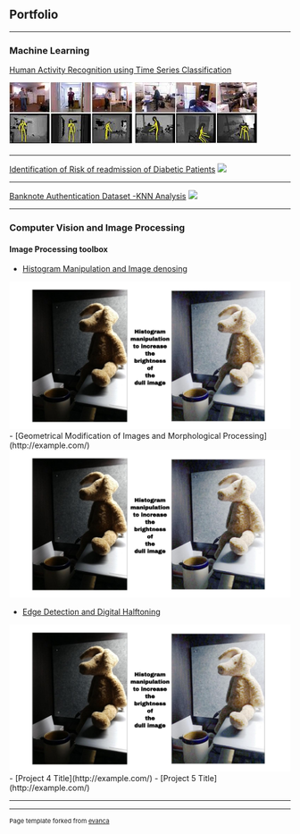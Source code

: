 ## Portfolio

---

### Machine Learning

[Human Activity Recognition using Time Series Classification](https://github.com/sbsreedh/Human-Activity-Recognition-using-Time-Series-Classification)

<img src="/images/hum.jpeg?"/>

---
[Identification of Risk of readmission of Diabetic Patients]( https://github.com/sbsreedh/Identification-of-Risk-of-readmission-of-Diabetic-patients)
<img src="images/dummy_thumbnail.jpg?raw=true"/>

---
[Banknote Authentication Dataset -KNN Analysis](https://github.com/sbsreedh/Banknote-Authentication-Dataset-KNN-Analysis)
<img src="images/dummy_thumbnail.jpg?raw=true"/>

---

### Computer Vision and Image Processing

#### Image Processing toolbox

- [Histogram Manipulation and Image denosing](https://github.com/sbsreedh/Color-Histogram-Manipulation-and-Image-Denoising)
<img src="images/WhatsApp Image 2020-06-17 at 11.56.22 PM.jpeg"/>
- [Geometrical Modification of Images and Morphological Processing](http://example.com/)
<img src="images/WhatsApp Image 2020-06-17 at 11.56.22 PM.jpeg"/>

- [Edge Detection and Digital Halftoning](https://github.com/sbsreedh/Edge-Detection-and-Digital-Halftoning)
<img src="images/WhatsApp Image 2020-06-17 at 11.56.22 PM.jpeg"/>
- [Project 4 Title](http://example.com/)
- [Project 5 Title](http://example.com/)

---




---
<p style="font-size:11px">Page template forked from <a href="https://github.com/evanca/quick-portfolio">evanca</a></p>
<!-- Remove above link if you don't want to attibute -->
